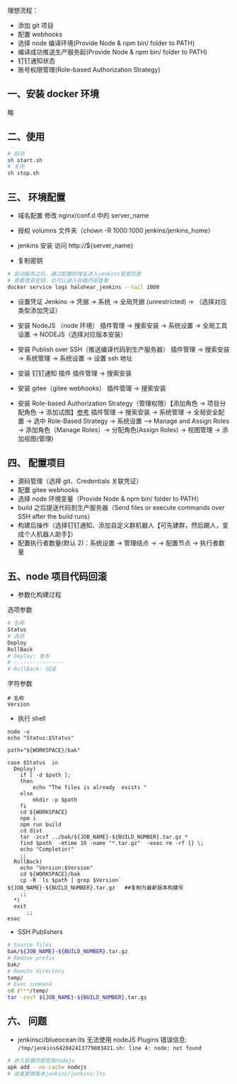 理想流程：

- 添加 git 项目
- 配置 webhooks
- 选择 node 编译环境(Provide Node & npm bin/ folder to PATH)
- 编译成功推送生产服务起(Provide Node & npm bin/ folder to PATH)
- 钉钉通知状态
- 账号权限管理(Role-based Authorization Strategy)

## 一、安装 docker 环境

略

## 二、使用

```bash
# 启动
sh start.sh
# 关闭
sh stop.sh
```

## 三、 环境配置

- 域名配置
  修改 nginx/conf.d 中的 server_name

- 授权 volumns 文件夹（chown -R 1000:1000 jenkins/jenkins_home）

- jenkins 安装 访问 http://${server_name}

- 复制密钥

```bash
# 启动服务之后，通过配置的域名进入jenkins登录页面
# 查看登录密钥、也可以进入容器内部查看
docker service logs halohear_jenkins --tail 1000
```

- 设置凭证
  Jenkins -> 凭据 -> 系统 -> 全局凭据 (unrestricted) -> （选择对应类型添加凭证）

- 安装 NodeJS （node 环境）
  插件管理 -> 搜索安装 ->
  系统设置 -> 全局工具设置 -> NODEJS（选择对应版本安装）

- 安装 Publish over SSH（推送编译代码到生产服务器）
  插件管理 -> 搜索安装 ->
  系统管理 -> 系统设置 -> 设置 ssh 地址

- 安装 钉钉通知 插件
  插件管理 -> 搜索安装

- 安装 gitee（gitee webhooks）
  插件管理 -> 搜索安装

- 安装 Role-based Authorization Strategy（管理权限）【添加角色 -> 项目分配角色 -> 添加试图】[参考](https://blog.51cto.com/wzlinux/2160778)
  插件管理 -> 搜索安装 ->
  系统管理 -> 全局安全配置 -> 选中 Role-Based Strategy ->
  系统设置 —> Manage and Assign Roles -> 添加角色（Manage Roles）-> 分配角色(Assign Roles) ->
  视图管理 -> 添加视图(管理)

## 四、 配置项目

- 源码管理（选择 git、Credentials 关联凭证）
- 配置 gitee webhooks
- 选择 node 环境变量（Provide Node & npm bin/ folder to PATH）
- build 之后提送代码到生产服务器（Send files or execute commands over SSH after the build runs）
- 构建后操作（选择钉钉通知、添加自定义群机器人【可先建群，然后踢人，变成个人机器人助手】）
- 配置执行者数量(默认 2)：系统设置 -> 管理结点 -> -> 配置节点 -> 执行者数量

## 五、node 项目代码回滚

- 参数化构建过程

选项参数

```bash
# 名称
Status
# 选项
Deploy
RollBack
# Deploy: 发布
# ----------------
# RollBack: 回滚
```

字符参数

```
# 名称
Version

```

- 执行 shell

```
node -v
echo "Status:$Status"

path="${WORKSPACE}/bak"

case $Status  in
  Deploy)
    if [ -d $path ];
    then
        echo "The files is already  exists "
    else
        mkdir -p $path
    fi
    cd ${WORKSPACE}
    npm i
    npm run build
    cd dist
    tar -zcvf ../bak/${JOB_NAME}-${BUILD_NUMBER}.tar.gz *
    find $path  -mtime 10 -name "*.tar.gz"  -exec rm -rf {} \;
    echo "Completin!"
    ;;
  RollBack)
    echo "Version:$Version"
    cd ${WORKSPACE}/bak
    cp -R `ls $path | grep $Version`  ${JOB_NAME}-${BUILD_NUMBER}.tar.gz   ##复制为最新版本构建号
    ;;
  *)
  exit
      ;;
esac

```

- SSH Publishers

```bash
# Source files
bak/${JOB_NAME}-${BUILD_NUMBER}.tar.gz
# Remove prefix
bak/
# Remote directory
temp/
# Exec command
cd /***/temp/
tar -zxvf ${JOB_NAME}-${BUILD_NUMBER}.tar.gz
```

## 六、 问题

- jenkinsci/blueocean:lts 无法使用 nodeJS Plugins
  错误信息: `/tmp/jenkins642042413779803421.sh: line 4: node: not found`

```bash
# 进入容器内部安装nodejs
apk add --no-cache nodejs
# 或者更换版本jenkins/jenkins:lts
```
